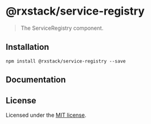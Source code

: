 # @rxstack/service-registry

> The ServiceRegistry component.

## Installation

```
npm install @rxstack/service-registry --save
```

## Documentation

## License

Licensed under the [MIT license](LICENSE).